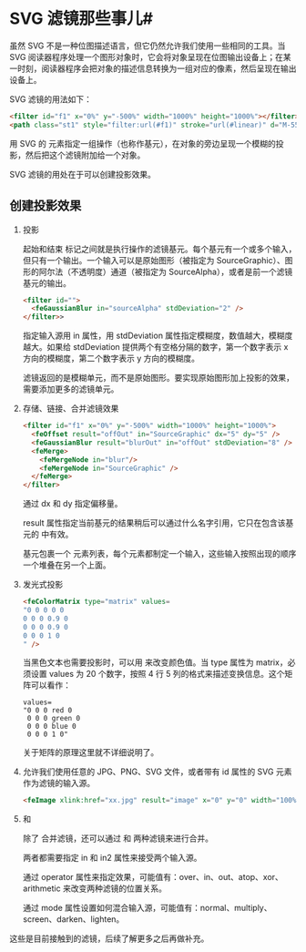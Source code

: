# SVG 滤镜那些事儿#

虽然 SVG 不是一种位图描述语言，但它仍然允许我们使用一些相同的工具。当 SVG 阅读器程序处理一个图形对象时，它会将对象呈现在位图输出设备上；在某一时刻，阅读器程序会把对象的描述信息转换为一组对应的像素，然后呈现在输出设备上。

SVG 滤镜的用法如下：

```html
<filter id="f1" x="0%" y="-500%" width="1000%" height="1000%"></filter>
<path class="st1" style="filter:url(#f1)" stroke="url(#linear)" d="M-556,2050.5l123-52l53,8l32-14"/>
```

用 SVG 的 <filter> 元素指定一组操作（也称作基元），在对象的旁边呈现一个模糊的投影，然后把这个滤镜附加给一个对象。

SVG 滤镜的用处在于可以创建投影效果。

## 创建投影效果

1. 投影 <feGaussianBlur>

   起始和结束 <filter> 标记之间就是执行操作的滤镜基元。每个基元有一个或多个输入，但只有一个输出。一个输入可以是原始图形（被指定为 SourceGraphic）、图形的阿尔法（不透明度）通道（被指定为 SourceAlpha），或者是前一个滤镜基元的输出。

   ```html
   <filter id="">
     <feGaussianBlur in="sourceAlpha" stdDeviation="2" />
   </filter>>
   ```

   指定输入源用 in 属性，用 stdDeviation 属性指定模糊度，数值越大，模糊度越大。如果给 stdDeviation 提供两个有空格分隔的数字，第一个数字表示 x 方向的模糊度，第二个数字表示 y 方向的模糊度。

   滤镜返回的是模糊单元，而不是原始图形。要实现原始图形加上投影的效果，需要添加更多的滤镜单元。

2. 存储、链接、合并滤镜效果

   ```html
   <filter id="f1" x="0%" y="-500%" width="1000%" height="1000%">  
     <feOffset result="offOut" in="SourceGraphic" dx="5" dy="5" />  
     <feGaussianBlur result="blurOut" in="offOut" stdDeviation="8" />  
     <feMerge>
       <feMergeNode in="blur"/>
       <feMergeNode in="SourceGraphic" />	
     </feMerge>  
   </filter>
   ```

   <feOffset> 通过 dx 和 dy 指定偏移量。  

   result 属性指定当前基元的结果稍后可以通过什么名字引用，它只在包含该基元的 <filter> 中有效。

   <feMerge> 基元包裹一个 <feMergeNode> 元素列表，每个元素都制定一个输入，这些输入按照出现的顺序一个堆叠在另一个上面。

3. 发光式投影 <feColorMatrix>

   ```html
   <feColorMatrix type="matrix" values=
   "0 0 0 0 0
   0 0 0 0.9 0
   0 0 0 0.9 0
   0 0 0 1 0
   " />
   ```

   当黑色文本也需要投影时，可以用 <feColorMatrix> 来改变颜色值。当 type 属性为 matrix，必须设置 values 为 20 个数字，按照 4 行 5 列的格式来描述变换信息。这个矩阵可以看作：

   ```
   values=
   "0 0 0 red 0
    0 0 0 green 0
    0 0 0 blue 0
    0 0 0 1 0"
   ```

   关于矩阵的原理这里就不详细说明了。

4. <feImage>

   <feImage> 允许我们使用任意的 JPG、PNG、SVG 文件，或者带有 id 属性的 SVG 元素作为滤镜的输入源。

   ```html
   <feImage xlink:href="xx.jpg" result="image" x="0" y="0" width="100%" height="100%" preserveAspectRatio="none" />
   ```

5. <feComposite> 和 <feBlend>

   除了 <feMerge> 合并滤镜，还可以通过 <feComposite> 和 <feBlend> 两种滤镜来进行合并。

   两者都需要指定 in 和 in2 属性来接受两个输入源。

   <feComposite> 通过 operator 属性来指定效果，可能值有：over、in、out、atop、xor、arithmetic 来改变两种滤镜的位置关系。

   <feBlend> 通过 mode 属性设置如何混合输入源，可能值有：normal、multiply、screen、darken、lighten。


这些是目前接触到的滤镜，后续了解更多之后再做补充。